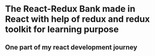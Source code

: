 # The React-Redux Bank made in React with help of redux and redux toolkit for learning purpose

## One part of my react development journey
